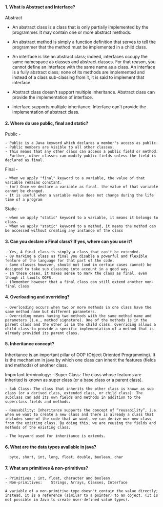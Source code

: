 #### 1. What is Abstract and Interface?

Abstract
- An abstract class is a class that is only partially implemented by the programmer. It may contain one or more abstract methods. 
- An abstract method is simply a function definition that serves to tell the programmer that the method must be implemented in a child class.

- An interface is like an abstract class; indeed, interfaces occupy the same namespace as classes and abstract classes. For that reason, you cannot define an interface with the same name as a class. An interface is a fully abstract class; none of its methods are implemented and instead of a class sub-classing from it, it is said to implement that interface.

- Abstract class doesn't support multiple inheritance. Abstract class can provide the implementation of interface.

- Interface supports multiple inheritance. Interface can't provide the implementation of abstract class.



#### 2. Where do use public, final and static?

Public -

	- Public is a Java keyword which declares a member's access as public.
	- Public members are visible to all other classes. 
	- This means that any other class can access a public field or method. 
	- Further, other classes can modify public fields unless the field is declared as final.

Final -

	- When we apply "final" keyword to a variable, the value of that variable remains constant. 
	- (or) Once we declare a variable as final. the value of that variable cannot be changed.
	- It is useful when a variable value does not change during the life time of a program

Static -

	- when we apply "static" keyword to a variable, it means it belongs to class.
	- When we apply "static" keyword to a method, it means the method can be accessed without creating any instance of the class
	


#### 3. Can you declare a Final class? If yes, where can you use it?

	- Yes, A final class is simply a class that can't be extended.
	- By marking a class as final you disable a powerful and flexible feature of the language for that part of the code. 
	- Some classes however, should not (and in certain cases cannot) be designed to take sub classing into account in a good way. 
	- In these cases, it makes sense to mark the class as final, even though it limits OOPS. 
	- (Remember however that a final class can still extend another non-final class	



#### 4. Overloading and overriding?

	- Overloading occurs when two or more methods in one class have the same method name but different parameters.
	- Overriding means having two methods with the same method name and parameters (i.e., method signature). One of the methods is in the parent class and the other is in the child class. Overriding allows a child class to provide a specific implementation of a method that is already provided its parent class.




 #### 5. Inheritance concept?

Inheritance is an important pillar of OOP (Object Oriented Programming). It is the mechanism in java by which one class can inherit the features (fields and methods) of another class.

Important terminology:
    - Super Class: The class whose features are inherited is known as super class (or a base class or a parent class).
    
    - Sub Class: The class that inherits the other class is known as sub class (or a derived class, extended class, or child class). The subclass can add its own fields and methods in addition to the superclass fields and methods.
    
    - Reusability: Inheritance supports the concept of “reusability”, i.e. when we want to create a new class and there is already a class that includes some of the code that we want, we can derive our new class from the existing class. By doing this, we are reusing the fields and methods of the existing class.
    
    - The keyword used for inheritance is extends.


#### 6. What are the data types available in java? 

      byte, short, int, long, float, double, boolean, char

#### 7. What are primitives & non-primitives? 

	- Primitives : int, float, character and boolean
	- Non-primitives:	 Strings, Arrays, Classes, Interface

	A variable of a non-primitive type doesn't contain the value directly; instead, it is a reference (similar to a pointer) to an object. (It is not possible in Java to create user-defined value types).
